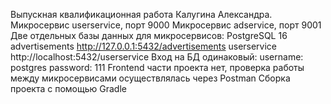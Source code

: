 Выпускная квалификационная работа Калугина Александра.
Микросервис userservice, порт 9000
Микросервис adservice, порт 9001
Две отдельных базы данных для микросервисов: PostgreSQL 16
advertisements http://127.0.0.1:5432/advertisements
userservice http://localhost:5432/userservice
Вход на БД одинаковый:
    username: postgres
    password: 111
Frontend части проекта нет, проверка работы между микросервисами осуществлялась через Postman
Сборка проекта с помощью Gradle
